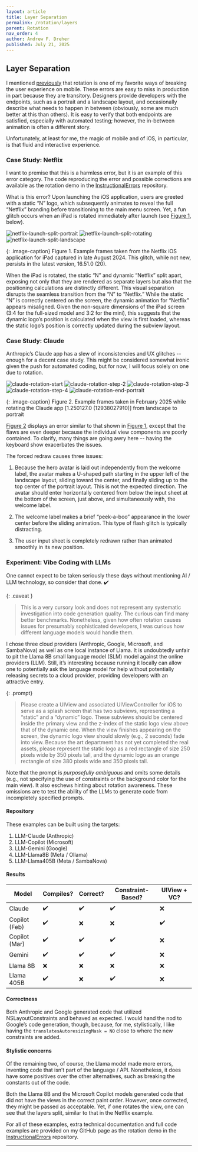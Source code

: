```yaml
---
layout: article
title: Layer Separation
permalink: /rotation/layers
parent: Rotation
nav_order: 4
author: Andrew F. Dreher
published: July 21, 2025
---
```


## Layer Separation

I mentioned [previously](/rotation/) that rotation is one of my favorite ways of breaking the user experience on mobile. These errors are easy to miss in production in part because they are transitory. Designers provide developers with the endpoints, such as a portrait and a landscape layout, and occasionally describe what needs to happen in between (obviously, some are much better at this than others). It is easy to verify that both endpoints are satisfied, especially with automated testing; however, the in-between animation is often a different story.

Unfortunately, at least for me, the magic of mobile and of iOS, in particular, is that fluid and interactive experience. 


### Case Study: Netflix

I want to premise that this is a harmless error, but it is an example of this error category. The code reproducing the error and possible corrections are available as the rotation demo in the [InstructionalErrors] repository.

What is this error? Upon launching the iOS application, users are greeted with a static “N” logo, which subsequently animates to reveal the full “Netflix” branding before transitioning to the main menu screen. Yet, a fun glitch occurs when an iPad is rotated immediately after launch (see [Figure 1](#figure-1), below).

<a id='figure-1'></a>
![netflix-launch-split-portrait](/assets/images/layers/netflix_01_small.jpg "Launching the Netflix app in protrait") ![netflix-launch-split-rotating](/assets/images/layers/netflix_02_small.jpg "Netflix app mid rotation") ![netflix-launch-split-landscape](/assets/images/layers/netflix_03_small.jpg "Netflix app demonstrating the split layer issue")

{: .image-caption}
  Figure 1. Example frames taken from the Netflix iOS application for iPad captured in late August 2024. This glitch, while not new, persists in the latest version, 16.51.0 (20).

When the iPad is rotated, the static “N” and dynamic “Netflix” split apart, exposing not only that they are rendered as separate layers but also that the positioning calculations are distinctly different. This visual separation disrupts the seamless transition from the “N” to “Netflix.” While the static “N” is correctly centered on the screen, the dynamic animation for “Netflix” appears misaligned. Given the non-square dimensions of the iPad screen (3:4 for the full-sized model and 3:2 for the mini), this suggests that the dynamic logo’s position is calculated when the view is first loaded, whereas the static logo’s position is correctly updated during the subview layout.


### Case Study: Claude

Anthropic’s Claude app has a slew of inconsistencies and UX glitches -- enough for a decent case study. This might be considered somewhat ironic given the push for automated coding, but for now, I will focus solely on one due to rotation.

<a id='figure-2'></a>
![claude-rotation-start](/assets/images/layers/claude_01_small.jpg "Claude starting from the landscape orientation") ![claude-rotation-step-2](/assets/images/layers/claude_02_small.jpg "Claude showing an issue with the sheet size") ![claude-rotation-step-3](/assets/images/layers/claude_03_small.jpg "Claude showing the wrong layer order") ![claude-rotation-step-4](/assets/images/layers/claude_04_small.jpg "Claude showing the avatar out of step with the welcome text") ![claude-rotation-end-portrait](/assets/images/layers/claude_05_small.jpg "Claude finishing the rotation where the layers are still separated")

{: .image-caption}
Figure 2. Example frames taken in February 2025 while rotating the Claude app [1.250127.0 (12938027910)] from landscape to portrait

[Figure 2](#figure-2) displays an error similar to that shown in [Figure 1](#figure-1), except that the flaws are even deeper because the individual view components are poorly contained. To clarify, many things are going awry here -- having the keyboard show exacerbates the issues.

The forced redraw causes three issues:

1. Because the hero avatar is laid out independently from the welcome label, the avatar makes a U-shaped path starting in the upper left of the landscape layout, sliding toward the center, and finally sliding up to the top center of the portrait layout. This is not the expected direction. The avatar should enter horizontally centered from below the input sheet at the bottom of the screen, just above, and simultaneously with, the welcome label. 

2. The welcome label makes a brief “peek-a-boo” appearance in the lower center before the sliding animation. This type of flash glitch is typically distracting. 

3. The user input sheet is completely redrawn rather than animated smoothly in its new position.



### Experiment: Vibe Coding with LLMs

One cannot expect to be taken seriously these days without mentioning AI / LLM technology, so consider that done. :heavy_check_mark:


{: .caveat }
> This is a very cursory look and does not represent any systematic investigation into code generation quality. The curious can find many better benchmarks. Nonetheless, given how often rotation causes issues for presumably sophisticated developers, I was curious how different language models would handle them.

I chose three cloud providers (Anthropic, Google, Microsoft, and SambaNova) as well as one local instance of Llama. It is undoubtedly unfair to pit the Llama 8B small language model (SLM) model against the online providers (LLM). Still, it’s interesting because running it locally can allow one to potentially ask the language model for help without potentially releasing secrets to a cloud provider, providing developers with an attractive entry.

{: .prompt}
> Please create a UIView and associated UIViewController for iOS to serve as a splash screen that has two subviews, representing a “static” and a “dynamic” logo. These subviews should be centered inside the primary view and the z-index of the static logo view above that of the dynamic one. When the view finishes appearing on the screen, the dynamic logo view should slowly (e.g., 2 seconds) fade into view. Because the art department has not yet completed the real assets, please represent the static logo as a red rectangle of size 250 pixels wide by 350 pixels tall, and the dynamic logo as an orange rectangle of size 380 pixels wide and 350 pixels tall.

Note that the prompt is *purposefully ambiguous* and omits some details (e.g., not specifying the use of constraints or the background color for the main view). It also eschews hinting about rotation awareness. These omissions are to test the ability of the LLMs to generate code from incompletely specified prompts.

#### Repository

These examples can be built using the targets:

1. LLM-Claude (Anthropic)
2. LLM-Copilot (Microsoft)
3. LLM-Gemini (Google)
4. LLM-Llama8B (Meta / Ollama)
5. LLM-Llama405B (Meta / SambaNova)

#### Results

| Model         | Compiles?          | Correct?           | Constraint-Based?  | UIView + VC?       |
| ------------- | ------------------ | ------------------ | ------------------ | ------------------ |
| Claude        | :heavy_check_mark: | :heavy_check_mark: | :heavy_check_mark: | :x:                |
| Copilot (Feb) | :heavy_check_mark: | :x:                | :x:                | :heavy_check_mark: |
| Copilot (Mar) | :heavy_check_mark: | :heavy_check_mark: | :heavy_check_mark: | :x:                |
| Gemini        | :heavy_check_mark: | :heavy_check_mark: | :heavy_check_mark: | :x:                |
| Llama 8B      | :x:                | :x:                | :x:                | :x:                |
| Llama 405B    | :heavy_check_mark: | :x:                | :heavy_check_mark: | :x:                |



#### Correctness

Both Anthropic and Google generated code that utilized NSLayoutConstraints and behaved as expected. I would hand the nod to Google’s code generation, though, because, for me, stylistically, I like having the `translatesAutoresizingMask = NO` close to where the new constraints are added.

#### Stylistic concerns
Of the remaining two, of course, the Llama model made more errors, inventing code that isn’t part of the language / API. Nonetheless, it does have some positives over the other alternatives, such as breaking the constants out of the code. 

Both the Llama 8B and the Microsoft Copilot models generated code that did not have the views in the correct paint order. However, once corrected, they might be passed as acceptable. Yet, if one rotates the view, one can see that the layers split, similar to that in the Netflix example.

For all of these examples, extra technical documentation and full code examples are provided on my GitHub page as the rotation demo in the [InstructionalErrors] repository.

----

[my GitHub page]: https://github.com/afdreher/
[InstructionalErrors]: https://github.com/afdreher/InstructionalErrors/